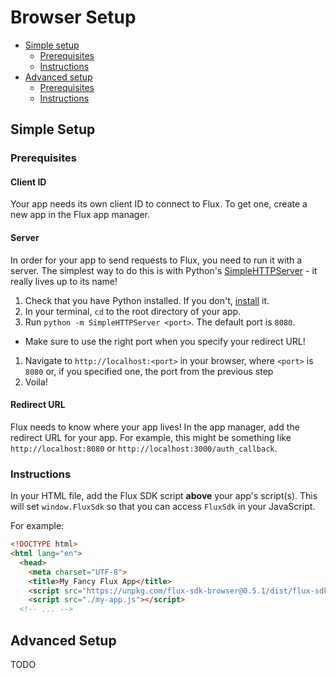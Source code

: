 # Browser Setup

* [Simple setup](./BrowserSetup.md#simple-setup)
  * [Prerequisites](./BrowserSetup.md#simple-prerequisites)
  * [Instructions](./BrowserSetup.md#simple-instructions)
* [Advanced setup](./BrowserSetup.md#simple-setup)
  * [Prerequisites](./BrowserSetup.md#simple-prerequisites)
  * [Instructions](./BrowserSetup.md#simple-instructions)

## <a id="simple-setup"></a>Simple Setup

### <a id="simple-prerequisites"></a>Prerequisites

#### <a id="client-id">Client ID

Your app needs its own client ID to connect to Flux. To get one, create a new
app in the Flux app manager.
<!--TODO: link to app manager-->

#### <a id="server">Server

In order for your app to send requests to Flux, you need to run it with a
server. The simplest way to do this is with Python's
[SimpleHTTPServer](https://docs.python.org/2/library/simplehttpserver.html) -
it really lives up to its name!

1. Check that you have Python installed. If you don't,
[install](https://www.python.org/downloads/) it.
1. In your terminal, `cd` to the root directory of your app.
1. Run `python -m SimpleHTTPServer <port>`. The default port is `8080`.
  * Make sure to use the right port when you specify your redirect URL!
1. Navigate to `http://localhost:<port>` in your browser, where `<port>` is
`8080` or, if you specified one, the port from the previous step
1. Voila!

#### <a id="redirect-url">Redirect URL

Flux needs to know where your app lives! In the app manager, add the redirect
URL for your app. For example, this might be something like
`http://localhost:8080` or `http://localhost:3000/auth_callback`.

<!--TODO: link to app manager-->

### <a id="simple-instructions"></a>Instructions

In your HTML file, add the Flux SDK script **above** your app's script(s). This
will set `window.FluxSdk` so that you can access `FluxSdk` in your JavaScript.

For example:

```html
<!DOCTYPE html>
<html lang="en">
  <head>
    <meta charset="UTF-8">
    <title>My Fancy Flux App</title>
    <script src="https://unpkg.com/flux-sdk-browser@0.5.1/dist/flux-sdk-min.js"></script>
    <script src="./my-app.js"></script>
  <!-- ... -->
```

## <a id="advanced-setup"></a> Advanced Setup

TODO
